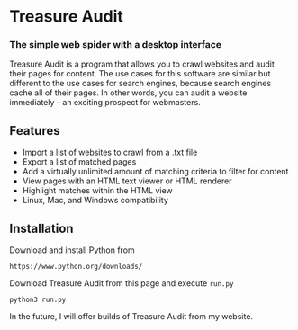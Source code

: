 # Treasure Audit 
### The simple web spider with a desktop interface

Treasure Audit is a program that allows you to crawl websites and audit their pages for content. The use cases for this software are similar but different to the use cases for search engines, because search engines cache all of their pages. In other words, you can audit a website immediately - an exciting prospect for webmasters.

## Features
- Import a list of websites to crawl from a .txt file
- Export a list of matched pages
- Add a virtually unlimited amount of matching criteria to filter for content
- View pages with an HTML text viewer or HTML renderer
- Highlight matches within the HTML view
- Linux, Mac, and Windows compatibility

## Installation
Download and install Python from
```
https://www.python.org/downloads/
```
Download Treasure Audit from this page and execute ```run.py```
```
python3 run.py
```
In the future, I will offer builds of Treasure Audit from my website.